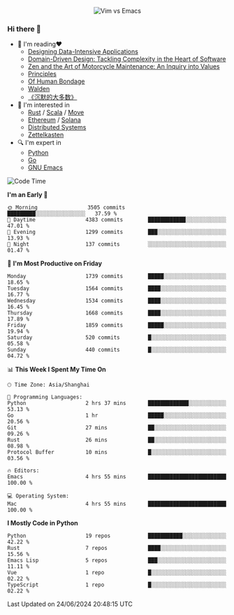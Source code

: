 <p align="center">
    <img src="https://gist.githubusercontent.com/coldnight/e696baffb094e71c96cb302118878eae/raw/40ea5053a6f66cc65f90f437e4173497da225958/banner.gif" alt="Vim vs Emacs" />
</p>

### Hi there 👋

- 📖 I'm reading❤️
    + [Designing Data-Intensive Applications](https://www.oreilly.com/library/view/designing-data-intensive-applications/9781491903063/)
    + [Domain-Driven Design: Tackling Complexity in the Heart of Software](https://www.dddcommunity.org/book/evans_2003/)
    + [Zen and the Art of Motorcycle Maintenance: An Inquiry into Values](https://en.wikipedia.org/wiki/Zen_and_the_Art_of_Motorcycle_Maintenance)
    + [Principles](https://www.principles.com/)
    + [Of Human Bondage](https://en.wikipedia.org/wiki/Of_Human_Bondage)
    + [Walden](https://en.wikipedia.org/wiki/Walden)
    + [《沉默的大多数》](https://en.wikipedia.org/wiki/Silent_majority)
- 🌱 I'm interested in
    + [Rust](https://www.rust-lang.org/) / [Scala](https://www.scala-lang.org/) / [Move](https://github.com/move-language/move/)
    + [Ethereum](https://ethereum.org/en/) / [Solana](https://solana.com/)
	+ [Distributed Systems](https://www.linuxzen.com/notes/topics/20200320174417_%E5%88%86%E5%B8%83%E5%BC%8F/)
	+ [Zettelkasten](https://www.linuxzen.com/notes/notes/20220120080920-slip_box/)
- 🔍 I'm expert in
    + [Python](https://www.python.org/)
    + [Go](https://go.dev/)
    + [GNU Emacs](https://www.gnu.org/software/emacs/)

<!--START_SECTION:waka-->
![Code Time](http://img.shields.io/badge/Code%20Time-2%2C936%20hrs%2039%20mins-blue)

**I'm an Early 🐤** 

```text
🌞 Morning                3505 commits        █████████░░░░░░░░░░░░░░░░   37.59 % 
🌆 Daytime                4383 commits        ████████████░░░░░░░░░░░░░   47.01 % 
🌃 Evening                1299 commits        ███░░░░░░░░░░░░░░░░░░░░░░   13.93 % 
🌙 Night                  137 commits         ░░░░░░░░░░░░░░░░░░░░░░░░░   01.47 % 
```
📅 **I'm Most Productive on Friday** 

```text
Monday                   1739 commits        █████░░░░░░░░░░░░░░░░░░░░   18.65 % 
Tuesday                  1564 commits        ████░░░░░░░░░░░░░░░░░░░░░   16.77 % 
Wednesday                1534 commits        ████░░░░░░░░░░░░░░░░░░░░░   16.45 % 
Thursday                 1668 commits        ████░░░░░░░░░░░░░░░░░░░░░   17.89 % 
Friday                   1859 commits        █████░░░░░░░░░░░░░░░░░░░░   19.94 % 
Saturday                 520 commits         █░░░░░░░░░░░░░░░░░░░░░░░░   05.58 % 
Sunday                   440 commits         █░░░░░░░░░░░░░░░░░░░░░░░░   04.72 % 
```


📊 **This Week I Spent My Time On** 

```text
🕑︎ Time Zone: Asia/Shanghai

💬 Programming Languages: 
Python                   2 hrs 37 mins       █████████████░░░░░░░░░░░░   53.13 % 
Go                       1 hr                █████░░░░░░░░░░░░░░░░░░░░   20.56 % 
Git                      27 mins             ██░░░░░░░░░░░░░░░░░░░░░░░   09.26 % 
Rust                     26 mins             ██░░░░░░░░░░░░░░░░░░░░░░░   08.98 % 
Protocol Buffer          10 mins             █░░░░░░░░░░░░░░░░░░░░░░░░   03.56 % 

🔥 Editors: 
Emacs                    4 hrs 55 mins       █████████████████████████   100.00 % 

💻 Operating System: 
Mac                      4 hrs 55 mins       █████████████████████████   100.00 % 
```

**I Mostly Code in Python** 

```text
Python                   19 repos            ███████████░░░░░░░░░░░░░░   42.22 % 
Rust                     7 repos             ████░░░░░░░░░░░░░░░░░░░░░   15.56 % 
Emacs Lisp               5 repos             ███░░░░░░░░░░░░░░░░░░░░░░   11.11 % 
Vue                      1 repo              █░░░░░░░░░░░░░░░░░░░░░░░░   02.22 % 
TypeScript               1 repo              █░░░░░░░░░░░░░░░░░░░░░░░░   02.22 % 
```




 Last Updated on 24/06/2024 20:48:15 UTC
<!--END_SECTION:waka-->
